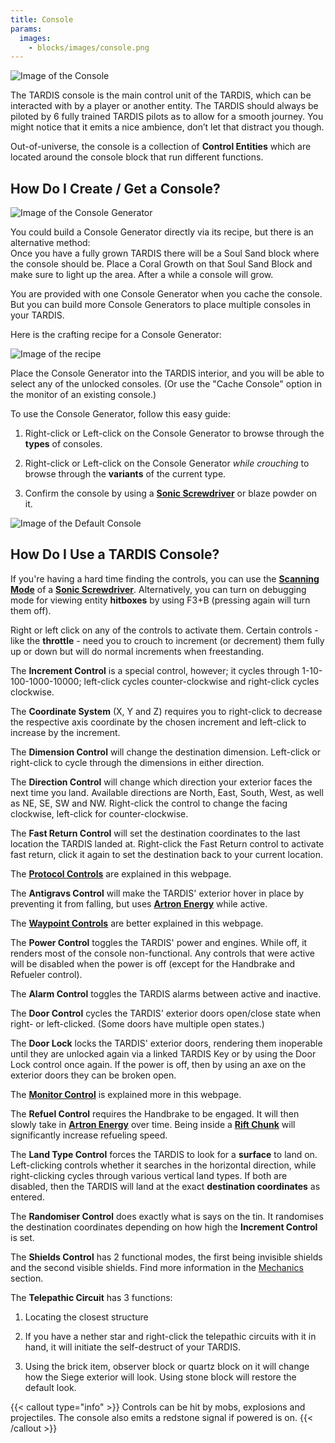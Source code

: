 ```yaml
---
title: Console
params:
  images:
    - blocks/images/console.png
---
```

![Image of the Console](./images/console.png)

The TARDIS console is the main control unit of the TARDIS, which can be interacted with by a player or another entity. The TARDIS should always be piloted by 6 fully trained TARDIS pilots as to allow for a smooth journey. You might notice that it emits a nice ambience, don’t let that distract you though.

Out-of-universe, the console is a collection of **Control Entities** which are located around the console block that run different functions.

## How Do I Create / Get a Console?

![Image of the Console Generator](./images/console/generator.png)

You could build a Console Generator directly via its recipe, but there is an alternative method:  
Once you have a fully grown TARDIS there will be a Soul Sand block where the console should be. Place a Coral Growth on that Soul Sand Block and make sure to light up the area. After a while a console will grow.

You are provided with one Console Generator when you cache the console. But you can build more Console Generators to place multiple consoles in your TARDIS.

Here is the crafting recipe for a Console Generator:

![Image of the recipe](./images/console/generator-recipe.png)

Place the Console Generator into the TARDIS interior, and you will be able to select any of the unlocked consoles. (Or use the "Cache Console" option in the monitor of an existing console.)

To use the Console Generator, follow this easy guide:

1.  Right-click or Left-click on the Console Generator to browse through the **types** of consoles.
    
2.  Right-click or Left-click on the Console Generator _while crouching_ to browse through the **variants** of the current type.
    
3.  Confirm the console by using a [**Sonic Screwdriver**](../../items/sonic) or blaze powder on it.
    

![Image of the Default Console](./images/hologram.png)

## How Do I Use a TARDIS Console?

If you're having a hard time finding the controls, you can use the [**Scanning Mode**](https://amblelabs.github.io/ait-wiki/items/sonic/#scanning-mode) of a [**Sonic Screwdriver**](https://amblelabs.github.io/ait-wiki/items/sonic/). Alternatively, you can turn on debugging mode for viewing entity **hitboxes** by using F3+B (pressing again will turn them off).

Right or left click on any of the controls to activate them. Certain controls - like the **throttle** - need you to crouch to increment (or decrement) them fully up or down but will do normal increments when freestanding.

The **Increment Control** is a special control, however; it cycles through 1-10-100-1000-10000; left-click cycles counter-clockwise and right-click cycles clockwise.

The **Coordinate System** (X, Y and Z) requires you to right-click to decrease the respective axis coordinate by the chosen increment and left-click to increase by the increment.

The **Dimension Control** will change the destination dimension. Left-click or right-click to cycle through the dimensions in either direction.

The **Direction Control** will change which direction your exterior faces the next time you land. Available directions are North, East, South, West, as well as NE, SE, SW and NW. Right-click the control to change the facing clockwise, left-click for counter-clockwise.

The **Fast Return Control** will set the destination coordinates to the last location the TARDIS landed at. Right-click the Fast Return control to activate fast return, click it again to set the destination back to your current location.

The [**Protocol Controls**](https://amblelabs.github.io/ait-wiki/mechanics/tardis/protocols/) are explained in this webpage.

The **Antigravs Control** will make the TARDIS' exterior hover in place by preventing it from falling, but uses [**Artron Energy**](https://amblelabs.github.io/ait-wiki/mechanics/artron/) while active.

The [**Waypoint Controls**](https://amblelabs.github.io/ait-wiki/items/cartridge/) are better explained in this webpage.

The **Power Control** toggles the TARDIS' power and engines. While off, it renders most of the console non-functional. Any controls that were active will be disabled when the power is off (except for the Handbrake and Refueler control).

The **Alarm Control** toggles the TARDIS alarms between active and inactive.

The **Door Control** cycles the TARDIS' exterior doors open/close state when right- or left-clicked. (Some doors have multiple open states.)

The **Door Lock** locks the TARDIS' exterior doors, rendering them inoperable until they are unlocked again via a linked TARDIS Key or by using the Door Lock control once again. If the power is off, then by using an axe on the exterior doors they can be broken open.

The [**Monitor Control**](https://amblelabs.github.io/ait-wiki/blocks/monitor-blocks/) is explained more in this webpage.

The **Refuel Control** requires the Handbrake to be engaged. It will then slowly take in [**Artron Energy**](https://amblelabs.github.io/ait-wiki/mechanics/artron/) over time. Being inside a [**Rift Chunk**](https://amblelabs.github.io/ait-wiki/mechanics/rift-chunks/) will significantly increase refueling speed.

The **Land Type Control** forces the TARDIS to look for a **surface** to land on. Left-clicking controls whether it searches in the horizontal direction, while right-clicking cycles through various vertical land types. If both are disabled, then the TARDIS will land at the exact **destination coordinates** as entered.

The **Randomiser Control** does exactly what is says on the tin. It randomises the destination coordinates depending on how high the **Increment Control** is set.

The **Shields Control** has 2 functional modes, the first being invisible shields and the second visible shields. Find more information in the [Mechanics](https://amblelabs.github.io/ait-wiki/mechanics/tardis/shields/) section.

The **Telepathic Circuit** has 3 functions:

1.  Locating the closest structure
    
2.  If you have a nether star and right-click the telepathic circuits with it in hand, it will initiate the self-destruct of your TARDIS.
    
3.  Using the brick item, observer block or quartz block on it will change how the Siege exterior will look. Using stone block will restore the default look.
    

{{< callout type="info" >}} Controls can be hit by mobs, explosions and projectiles. The console also emits a redstone signal if powered is on. {{< /callout >}}